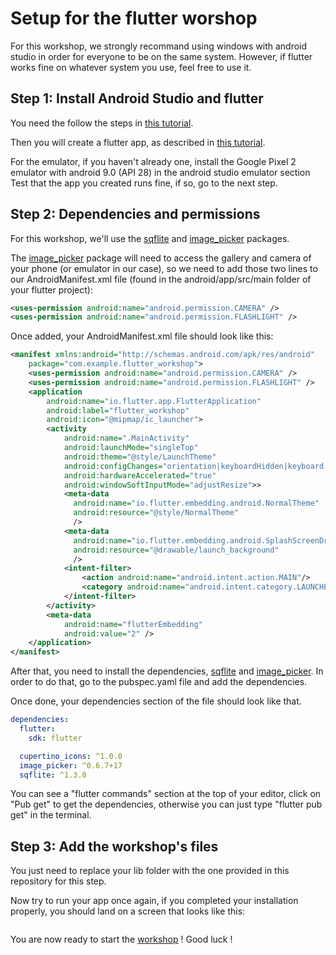 # Setup for the flutter worshop

For this workshop, we strongly recommand using windows with android studio in order for everyone to be on the same system.
However, if flutter works fine on whatever system you use, feel free to use it.

## Step 1: Install Android Studio and flutter

You need the follow the steps in [this tutorial](https://flutter.dev/docs/get-started/editor).

Then you will create a flutter app, as described in [this tutorial](https://flutter.dev/docs/get-started/test-drive).

For the emulator, if you haven't already one, install the Google Pixel 2 emulator with android 9.0 (API 28) in the android studio emulator section
Test that the app you created runs fine, if so, go to the next step.

## Step 2: Dependencies and permissions

For this workshop, we'll use the [sqflite](https://pub.dev/packages/sqflite) and [image_picker](https://pub.dev/packages/image_picker) packages.

The [image_picker](https://pub.dev/packages/image_picker) package will need to access the gallery and camera of your phone (or emulator in our case), so we need to add those two lines to our AndroidManifest.xml file (found in the android/app/src/main folder of your flutter project):

```xml
<uses-permission android:name="android.permission.CAMERA" />
<uses-permission android:name="android.permission.FLASHLIGHT" />
```

Once added, your AndroidManifest.xml file should look like this:

```xml
<manifest xmlns:android="http://schemas.android.com/apk/res/android"
    package="com.example.flutter_workshop">
    <uses-permission android:name="android.permission.CAMERA" />
    <uses-permission android:name="android.permission.FLASHLIGHT" />
    <application
        android:name="io.flutter.app.FlutterApplication"
        android:label="flutter_workshop"
        android:icon="@mipmap/ic_launcher">
        <activity
            android:name=".MainActivity"
            android:launchMode="singleTop"
            android:theme="@style/LaunchTheme"
            android:configChanges="orientation|keyboardHidden|keyboard|screenSize|smallestScreenSize|locale|layoutDirection|fontScale|screenLayout|density|uiMode"
            android:hardwareAccelerated="true"
            android:windowSoftInputMode="adjustResize">>
            <meta-data
              android:name="io.flutter.embedding.android.NormalTheme"
              android:resource="@style/NormalTheme"
              />
            <meta-data
              android:name="io.flutter.embedding.android.SplashScreenDrawable"
              android:resource="@drawable/launch_background"
              />
            <intent-filter>
                <action android:name="android.intent.action.MAIN"/>
                <category android:name="android.intent.category.LAUNCHER"/>
            </intent-filter>
        </activity>
        <meta-data
            android:name="flutterEmbedding"
            android:value="2" />
    </application>
</manifest>
```

After that, you need to install the dependencies, [sqflite](https://pub.dev/packages/sqflite) and [image_picker](https://pub.dev/packages/image_picker).
In order to do that, go to the pubspec.yaml file and add the dependencies.

Once done, your dependencies section of the file should look like that.

```yaml
dependencies:
  flutter:
    sdk: flutter

  cupertino_icons: ^1.0.0
  image_picker: ^0.6.7+17
  sqflite: ^1.3.0
```

You can see a "flutter commands" section at the top of your editor, click on "Pub get" to get the dependencies, otherwise you can just type "flutter pub get" in the terminal.

## Step 3: Add the workshop's files

You just need to replace your lib folder with the one provided in this repository for this step.

Now try to run your app once again, if you completed your installation properly, you should land on a screen that looks like this:

<p align="center">
    <img src='https://cdn.discordapp.com/attachments/615992087468572686/790094587271577620/unknown.png' alt=''>
</p>

You are now ready to start the [workshop](./README.md) ! Good luck !